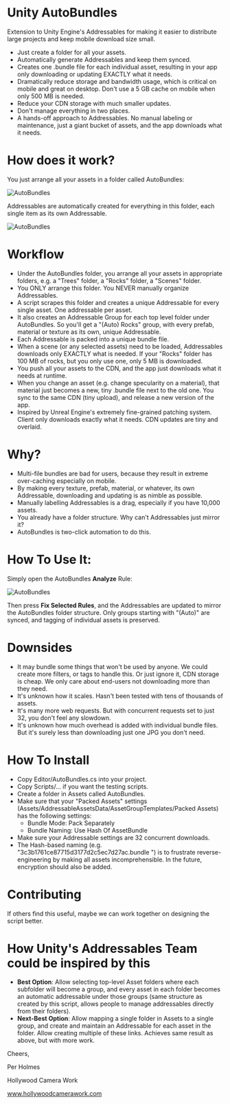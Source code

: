 # Unity AutoBundles
Extension to Unity Engine's Addressables for making it easier to distribute large projects and keep mobile download size small.

* Just create a folder for all your assets.
* Automatically generate Addressables and keep them synced.
* Creates one .bundle file for each individual asset, resulting in your app only downloading or updating EXACTLY what it needs.
* Dramatically reduce storage and bandwidth usage, which is critical on mobile and great on desktop. Don't use a 5 GB cache on mobile when only 500 MB is needed.
* Reduce your CDN storage with much smaller updates.
* Don't manage everything in two places.
* A hands-off approach to Addressables. No manual labeling or maintenance, just a giant bucket of assets, and the app downloads what it needs.

# How does it work?

You just arrange all your assets in a folder called AutoBundles:

![AutoBundles](https://github.com/perholmes/UnityAutoBundles/raw/master/Images/folders.png)

Addressables are automatically created for everything in this folder, each single item as its own Addressable.

![AutoBundles](https://github.com/perholmes/UnityAutoBundles/raw/master/Images/mapping.png)

# Workflow

* Under the AutoBundles folder, you arrange all your assets in appropriate folders, e.g. a "Trees" folder, a "Rocks" folder, a "Scenes" folder.
* You ONLY arrange this folder. You NEVER manually organize Addressables.
* A script scrapes this folder and creates a unique Addressable for every single asset. One addressable per asset.
* It also creates an Addressable Group for each top level folder under AutoBundles. So you'll get a "(Auto) Rocks" group, with every prefab, material or texture as its own, unique Addressable.
* Each Addressable is packed into a unique bundle file.
* When a scene (or any selected assets) need to be loaded, Addressables downloads only EXACTLY what is needed. If your "Rocks" folder has 100 MB of rocks, but you only use one, only 5 MB is downloaded.
* You push all your assets to the CDN, and the app just downloads what it needs at runtime.
* When you change an asset (e.g. change specularity on a material), that material just becomes a new, tiny .bundle file next to the old one. You sync to the same CDN (tiny upload), and release a new version of the app.
* Inspired by Unreal Engine's extremely fine-grained patching system. Client only downloads exactly what it needs. CDN updates are tiny and overlaid.

# Why?

* Multi-file bundles are bad for users, because they result in extreme over-caching especially on mobile.
* By making every texture, prefab, material, or whatever, its own Addressable, downloading and updating is as nimble as possible.
* Manually labelling Addressables is a drag, especially if you have 10,000 assets.
* You already have a folder structure. Why can't Addressables just mirror it?
* AutoBundles is two-click automation to do this.

# How To Use It:

Simply open the AutoBundles **Analyze** Rule:
 
![AutoBundles](https://github.com/perholmes/UnityAutoBundles/raw/master/Images/analyze.png)
 
Then press **Fix Selected Rules**, and the Addressables are updated to mirror the AutoBundles folder structure. Only groups starting with "(Auto)" are synced, and tagging of individual assets is preserved.

# Downsides

* It may bundle some things that won't be used by anyone. We could create more filters, or tags to handle this. Or just ignore it, CDN storage is cheap. We only care about end-users not downloading more than they need.
* It's unknown how it scales. Hasn't been tested with tens of thousands of assets.
* It's many more web requests. But with concurrent requests set to just 32, you don't feel any slowdown.
* It's unknown how much overhead is added with individual bundle files. But it's surely less than downloading just one JPG you don't need.

# How To Install

* Copy Editor/AutoBundles.cs into your project.
* Copy Scripts/… if you want the testing scripts.
* Create a folder in Assets called AutoBundles.
* Make sure that your "Packed Assets" settings (Assets/AddressableAssetsData/AssetGroupTemplates/Packed Assets) has the following settings:
  * Bundle Mode: Pack Separately
  * Bundle Naming: Use Hash Of AssetBundle
* Make sure your Addressable settings are 32 concurrent downloads.
* The Hash-based naming (e.g. "3c3b1761ce87715d3177d2c5ec7d27ac.bundle ") is to frustrate reverse-engineering by making all assets incomprehensible. In the future, encryption should also be added.

# Contributing

If others find this useful, maybe we can work together on designing the script better.

# How Unity's Addressables Team could be inspired by this

* **Best Option**: Allow selecting top-level Asset folders where each subfolder will become a group, and every asset in each folder becomes an automatic addressable under those groups (same structure as created by this script, allows people to manage addressables directly from their folders).
* **Next-Best Option**: Allow mapping a single folder in Assets to a single group, and create and maintain an Addressable for each asset in the folder. Allow creating multiple of these links. Achieves same result as above, but with more work.

Cheers,

Per Holmes

Hollywood Camera Work

www.hollywoodcamerawork.com


